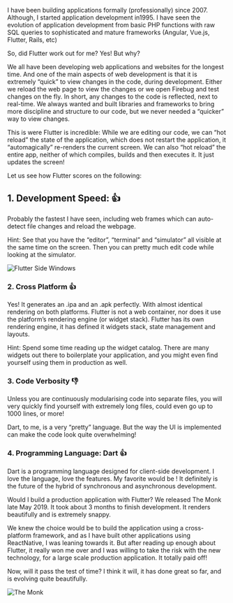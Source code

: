 I have been building applications formally (professionally) since 2007. Although, I started application development in1995. I have seen the evolution of application development from basic PHP functions with raw SQL queries to sophisticated and mature frameworks (Angular, Vue.js, Flutter, Rails, etc)

So, did Flutter work out for me?
Yes! But why?

We all have been developing web applications and websites for the longest time. And one of the main aspects of web development is that it is extremely “quick” to view changes in the code, during development. Either we reload the web page to view the changes or we open Firebug and test changes on the fly. In short, any changes to the code is reflected, next to real-time. We always wanted and built libraries and frameworks to bring more discipline and structure to our code, but we never needed a “quicker” way to view changes.

This is were Flutter is incredible: While we are editing our code, we can “hot reload” the state of the application, which does not restart the application, it “automagically” re-renders the current screen. We can also “hot reload” the entire app, neither of which compiles, builds and then executes it. It just updates the screen!

Let us see how Flutter scores on the following:

## 1. Development Speed: 👍
Probably the fastest I have seen, including web frames which can auto-detect file changes and reload the webpage.

Hint: See that you have the “editor”, “terminal” and “simulator” all visible at the same time on the screen. Then you can pretty much edit code while looking at the simulator.

![Flutter Side Windows](https://i.imgur.com/l15x1tG.png)


### 2. Cross Platform 👍

Yes! It generates an .ipa and an .apk perfectly. With almost identical rendering on both platforms. Flutter is not a web container, nor does it use the platform’s rendering engine (or widget stack). Flutter has its own rendering engine, it has defined it widgets stack, state management and layouts.

Hint: Spend some time reading up the widget catalog. There are many widgets out there to boilerplate your application, and you might even find yourself using them in production as well.

### 3. Code Verbosity 👎

Unless you are continuously modularising code into separate files, you will very quickly find yourself with extremely long files, could even go up to 1000 lines, or more!

Dart, to me, is a very “pretty” language. But the way the UI is implemented can make the code look quite overwhelming!

### 4. Programming Language: Dart 👍

Dart is a programming language designed for client-side development. I love the language, love the features. My favorite would be <Future> ! It definitely is the future of the hybrid of synchronous and asynchronous development.

Would I build a production application with Flutter?
We released The Monk late May 2019. It took about 3 months to finish development. It renders beautifully and is extremely snappy.

We knew the choice would be to build the application using a cross-platform framework, and as I have built other applications using ReactNative, I was leaning towards it. But after reading up enough about Flutter, it really won me over and I was willing to take the risk with the new technology, for a large scale production application. It totally paid off!

Now, will it pass the test of time? I think it will, it has done great so far, and is evolving quite beautifully.

![The Monk](https://i.imgur.com/oLf19NK.png)